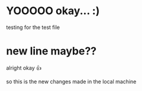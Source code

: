 # YOOOOO okay... :)

testing for the test file

# new line maybe??
alright okay 👍      

so this is the new changes made in the local machine
